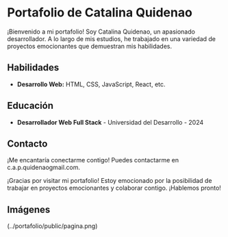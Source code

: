 # Portafolio de Catalina Quidenao

¡Bienvenido a mi portafolio! Soy Catalina Quidenao, un apasionado desarrollador. A lo largo de mis estudios, he trabajado en una variedad de proyectos emocionantes que demuestran mis habilidades.


## Habilidades

- **Desarrollo Web:** HTML, CSS, JavaScript, React, etc.

## Educación

- **Desarrollador Web Full Stack** - Universidad del Desarrollo - 2024


## Contacto

¡Me encantaría conectarme contigo! Puedes contactarme en c.a.p.quidenaogmail.com.

¡Gracias por visitar mi portafolio! Estoy emocionado por la posibilidad de trabajar en proyectos emocionantes y colaborar contigo. ¡Hablemos pronto!


## Imágenes

(../portafolio/public/pagina.png)